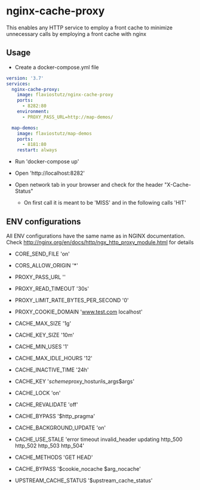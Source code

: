 # nginx-cache-proxy
This enables any HTTP service to employ a front cache to minimize unnecessary calls by employing a front cache with nginx

## Usage

* Create a docker-compose.yml file

```yml
version: '3.7'
services:
  nginx-cache-proxy:
    image: flaviostutz/nginx-cache-proxy
    ports:
      - 8282:80
    environment:
      - PROXY_PASS_URL=http://map-demos/

  map-demos:
    image: flaviostutz/map-demos
    ports: 
      - 8181:80
    restart: always
```

* Run 'docker-compose up'

* Open 'http://localhost:8282'

* Open network tab in your browser and check for the header "X-Cache-Status"
  * On first call it is meant to be 'MISS' and in the following calls 'HIT'

## ENV configurations

All ENV configurations have the same name as in NGINX documentation. Check http://nginx.org/en/docs/http/ngx_http_proxy_module.html for details

* CORE_SEND_FILE 'on'
* CORS_ALLOW_ORIGIN '*'

* PROXY_PASS_URL ''
* PROXY_READ_TIMEOUT '30s'
* PROXY_LIMIT_RATE_BYTES_PER_SECOND '0'
* PROXY_COOKIE_DOMAIN 'www.test.com localhost'

* CACHE_MAX_SIZE '1g'
* CACHE_KEY_SIZE '10m'
* CACHE_MIN_USES '1'
* CACHE_MAX_IDLE_HOURS '12'
* CACHE_INACTIVE_TIME '24h'
* CACHE_KEY '$scheme$proxy_host$uri$is_args$args'
* CACHE_LOCK 'on'
* CACHE_REVALIDATE 'off'
* CACHE_BYPASS '$http_pragma'
* CACHE_BACKGROUND_UPDATE 'on'
* CACHE_USE_STALE 'error timeout invalid_header updating http_500 http_502 http_503 http_504'
* CACHE_METHODS 'GET HEAD'
* CACHE_BYPASS '$cookie_nocache $arg_nocache'
* UPSTREAM_CACHE_STATUS '$upstream_cache_status'

